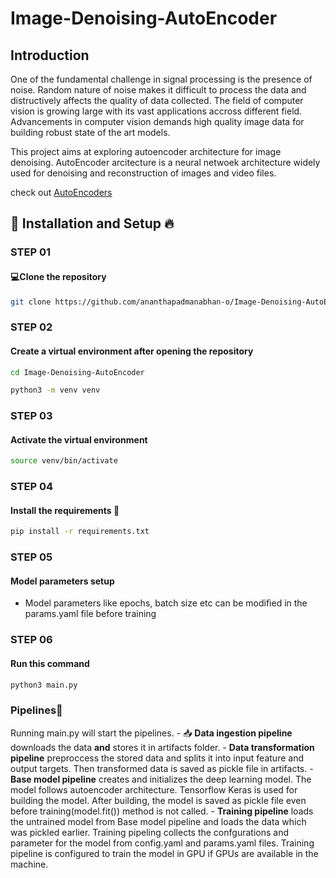 # Image-Denoising-AutoEncoder

## Introduction

One of the fundamental challenge in signal processing is the presence of noise. Random nature of noise makes it difficult to process the data and distructively affects the quality of data collected. The field of computer vision is growing large with its vast applications accross different field. Advancements in computer vision demands high quality image data for building robust state of the art models. 

This project aims at exploring autoencoder architecture for image denoising. AutoEncoder arcitecture is a neural netwoek architecture widely used for denoising and reconstruction of images and video files.

check out [AutoEncoders](https://en.wikipedia.org/wiki/Autoencoder)


## 🚀 Installation and Setup 🔥

### STEP 01
#### 💻Clone the repository
```bash 
git clone https://github.com/ananthapadmanabhan-o/Image-Denoising-AutoEncoder.git
```

### STEP 02
#### Create a virtual environment after opening the repository
```bash 
cd Image-Denoising-AutoEncoder
```

```bash
python3 -m venv venv
```


### STEP 03
#### Activate the virtual environment

```bash
source venv/bin/activate
```


### STEP 04
#### Install the requirements 🔧
```bash 
pip install -r requirements.txt
```


### STEP 05
#### Model parameters setup 
- Model parameters like epochs, batch size etc can be modified in the params.yaml file before training

### STEP 06
#### Run this command
```bash
python3 main.py
```

### Pipelines🤖

Running main.py  will start the pipelines.
    - 📥 **Data ingestion pipeline** downloads the data **and** stores it in artifacts folder.
    - **Data transformation pipeline**  preproccess the stored data and splits it into input feature and output targets. Then
    transformed data is saved as pickle file in artifacts.
    - **Base model pipeline** creates and initializes the deep learning model. The model follows autoencoder architecture. Tensorflow
    Keras is used for building the model. After building, the model is saved as pickle file even before training(model.fit()) method is
    not called.
    - **Training pipeline** loads the untrained model from Base model pipeline and loads the data which was pickled earlier. Training
    pipeling collects the confgurations and parameter for the model from config.yaml and params.yaml files. Training pipeline is
    configured to train the model in GPU if GPUs are available in the machine.